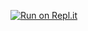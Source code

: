 [![Run on Repl.it](https://repl.it/badge/github/hawlisoftveyr/hawlinstaller)](https://repl.it/github/hawlisoftveyr/hawlinstaller)
